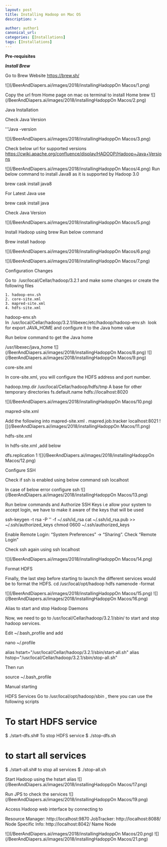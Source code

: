 ```yaml
---
layout: post
title: Installing Hadoop on Mac OS
description: >

author: author1
canonical_url:
categories: [Installations]
tags: [Installations]
---
```

**Pre-requisites**

***Install Brew***

Go to Brew Website
https://brew.sh/

![](/BeerAndDiapers.ai/images/2018/installingHadoppOn Macos/1.png)

Copy the url from Home page on mac os terminal to install Home brew
![](/BeerAndDiapers.ai/images/2018/installingHadoppOn Macos/2.png)


Java Installation

Check Java Version

'''Java -version

![](/BeerAndDiapers.ai/images/2018/installingHadoppOn Macos/3.png)


Check below url for supported versions
https://cwiki.apache.org/confluence/display/HADOOP/Hadoop+Java+Versions

![](/BeerAndDiapers.ai/images/2018/installingHadoppOn Macos/4.png)
Run below command to install Java8 as it is supported by Hadoop 3.0

brew cask install java8




For Latest Java use

brew cask install java

Check Java Version

![](/BeerAndDiapers.ai/images/2018/installingHadoppOn Macos/5.png)

Install Hadoop using brew
Run below command

Brew install hadoop

![](/BeerAndDiapers.ai/images/2018/installingHadoppOn Macos/6.png)


![](/BeerAndDiapers.ai/images/2018/installingHadoppOn Macos/7.png)


Configuration Changes

Go to  /usr/local/Cellar/hadoop/3.2.1 and make some changes or create the following files

	1. hadoop-env.sh
	2. core-site.xml
	3. mapred-site.xml
	4. hdfs-site.xml

hadoop-env.sh
In  /usr/local/Cellar/hadoop/3.2.1/libexec/etc/hadoop/hadoop-env.sh  look for export JAVA_HOME and configure it to the Java home value

Run below command to get the Java home

/usr/libexec/java_home
![](/BeerAndDiapers.ai/images/2018/installingHadoppOn Macos/8.png)
![](/BeerAndDiapers.ai/images/2018/installingHadoppOn Macos/9.png)




core-site.xml

In core-site.xml, you will configure the HDFS address and port number.

<!-- Put site-specific property overrides in this file. -->
<configuration>
  <property>
    <name>hadoop.tmp.dir</name>
    <value>/usr/local/Cellar/hadoop/hdfs/tmp</value>
    <description>A base for other temporary directories</description>             
  </property>
  <property>
    <name>fs.default.name</name>
    <value>hdfs://localhost:8020</value>
  </property>
</configuration>

![](/BeerAndDiapers.ai/images/2018/installingHadoppOn Macos/10.png)



mapred-site.xml


Add the following into mapred-site.xml .
<configuration>
  <property>
    <name>mapred.job.tracker</name>
    <value>localhost:8021</value>
  </property>
</configuration>
![](/BeerAndDiapers.ai/images/2018/installingHadoppOn Macos/11.png)



hdfs-site.xml

In hdfs-site.xml ,add below

<configuration>
  <property>
    <name>dfs.replication</name>
    <value>1</value>
  </property>
</configuration>
![](/BeerAndDiapers.ai/images/2018/installingHadoppOn Macos/12.png)


Configure SSH

Check if ssh is enabled using below command
ssh localhost

In case of below error configure ssh
![](/BeerAndDiapers.ai/images/2018/installingHadoppOn Macos/13.png)

Run below commands and Authorize SSH Keys i.e allow your system to accept login, we have to make it aware of the keys that will be used

 ssh-keygen -t rsa -P '' -f ~/.ssh/id_rsa
 cat ~/.ssh/id_rsa.pub >> ~/.ssh/authorized_keys
 chmod 0600 ~/.ssh/authorized_keys

Enable Remote Login: “System Preferences” -> “Sharing”. Check “Remote Login”

Check ssh again using ssh localhost

![](/BeerAndDiapers.ai/images/2018/installingHadoppOn Macos/14.png)


Format HDFS

Finally, the last step before starting to launch the different services would be to format the HDFS.
cd /usr/local/opt/hadoop
hdfs namenode -format

![](/BeerAndDiapers.ai/images/2018/installingHadoppOn Macos/15.png)
![](/BeerAndDiapers.ai/images/2018/installingHadoppOn Macos/16.png)



Alias to start and stop Hadoop Daemons

Now, we need to go to /usr/local/Cellar/hadoop/3.2.1/sbin/ to start and stop hadoop services.

Edit ~/.bash_profile and add

nano ~/.profile

alias hstart="/usr/local/Cellar/hadoop/3.2.1/sbin/start-all.sh"
alias hstop="/usr/local/Cellar/hadoop/3.2.1/sbin/stop-all.sh"

Then run

source ~/.bash_profile


Manual starting

HDFS Services
Go to /usr/local/opt/hadoop/sbin , there you can use the following scripts
# To start HDFS service
$ ./start-dfs.sh# To stop HDFS service
$ ./stop-dfs.sh


# to start all services
$ ./start-all.sh# to stop all services
$ ./stop-all.sh



Start Hadoop using the hstart alias
![](/BeerAndDiapers.ai/images/2018/installingHadoppOn Macos/17.png)



Run JPS to check the services
![](/BeerAndDiapers.ai/images/2018/installingHadoppOn Macos/19.png)

Access Hadoop web interface by connecting to

Resource Manager: http://localhost:9870
JobTracker: http://localhost:8088/
Node Specific Info: http://localhost:8042/
Name Node

![](/BeerAndDiapers.ai/images/2018/installingHadoppOn Macos/20.png)
![](/BeerAndDiapers.ai/images/2018/installingHadoppOn Macos/21.png)
